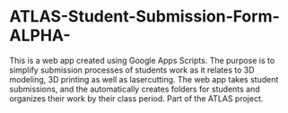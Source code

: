 # ATLAS-Student-Submission-Form-ALPHA-
This is a web app created using Google Apps Scripts. The purpose is to simplify submission processes of students work as it relates to 3D modeling, 3D printing as well as lasercutting. The web app takes student submissions, and the automatically creates folders for students and organizes their work by their class period. Part of the ATLAS project.
